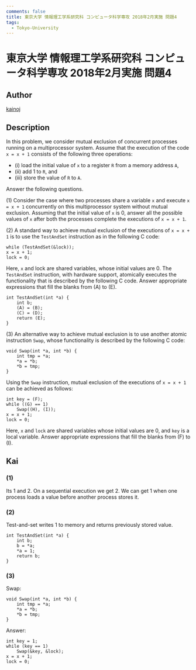 ```yaml
---
comments: false
title: 東京大学 情報理工学系研究科 コンピュータ科学専攻 2018年2月実施 問題4
tags:
  - Tokyo-University
---
```

# 東京大学 情報理工学系研究科 コンピュータ科学専攻 2018年2月実施 問題4

## **Author**
[kainoj](https://github.com/kainoj/utokyo-cs)

## **Description**
In this problem, we consider mutual exclusion of concurrent processes running on a multiprocessor system. Assume that the execution of the code `x = x + 1` consists of the following three operations:

- (i) load the initial value of `x` to a register `R` from a memory address `A`,  
- (ii) add 1 to `R`, and  
- (iii) store the value of `R` to `A`.

Answer the following questions.

(1) Consider the case where two processes share a variable `x` and execute `x = x + 1` concurrently on this multiprocessor system without mutual exclusion.
Assuming that the initial value of `x` is $0$, answer all the possible values of `x` after both the processes complete the executions of `x = x + 1`.

(2) A standard way to achieve mutual exclusion of the executions of `x = x + 1` is to use the `TestAndSet` instruction as in the following C code:

```text
while (TestAndSet(&lock));
x = x + 1;
lock = 0;
```

Here, `x` and lock are shared variables, whose initial values are $0$. The `TestAndSet` instruction, with hardware support, atomically executes the functionality that is described by the following C code. Answer appropriate expressions that fill the blanks from (A) to (E).

```text
int TestAndSet(int *a) {
    int b;
    (A) = (B);
    (C) = (D);
    return (E);
}
```

(3) An alternative way to achieve mutual exclusion is to use another atomic instruction `Swap`, whose functionality is described by the following C code:

```text
void Swap(int *a, int *b) {
    int tmp = *a;
    *a = *b;
    *b = tmp;
}
```

Using the `Swap` instruction, mutual exclusion of the executions of `x = x + 1` can be achieved as follows:

```text
int key = (F);
while ((G) == 1)
    Swap((H), (I));
x = x + 1;
lock = 0;
```

Here, `x` and `lock` are shared variables whose initial values are $0$, and `key` is a local variable.
Answer appropriate expressions that fill the blanks from (F) to (I).

## **Kai**
### (1)
Its $1$ and $2$.
On a sequential execution we get $2$.
We can get $1$ when one process loads a value before another process stores it.

### (2)
Test-and-set writes $1$ to memory and returns previously stored value.

```text
int TestAndSet(int *a) {
    int b;
    b = *a;
    *a = 1;
    return b;
}
```

### (3)
Swap:

```
void Swap(int *a, int *b) {
    int tmp = *a;
    *a = *b;
    *b = tmp;
}
```

Answer:

```
int key = 1;
while (key == 1)
    Swap(&key, &lock);
x = x + 1;
lock = 0;
```
